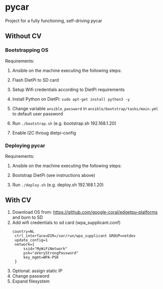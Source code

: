 # pycar
Project for a fully functioning, self-driving pycar

## Without CV

### Bootstrapping OS

Requirements:
1. Ansible on the machine executing the following steps:

1. Flash DietPi to SD card 
2. Setup Wifi credentials according to DietPi requirements
3. Install Python on DietPi: `sudo apt-get install python3 -y`
4. Change variable `ansible_password` in `ansible/bootstrap/tasks/main.yml` to default user password 
5. Run `./bootstrap.sh` <TARGET HOST IP> (e.g. bootstrap.sh 192.168.1.20)
6. Enable I2C throug dietpi-config

### Deploying pycar

Requirements:
1. Ansible on the machine executing the following steps:

1. Bootstrap DietPi (see instructions above)
2. Run `./deploy.sh` <TARGET HOST IP> (e.g. deploy.sh 192.168.1.20)
   

## With CV

1. Download OS from: https://github.com/google-coral/edgetpu-platforms and burn to SD
2. Add wifi credentials to sd card (wpa_supplicant.conf)
   ```
   country=NL
    ctrl_interface=DIR=/var/run/wpa_supplicant GROUP=netdev
    update_config=1
    network={
        ssid="MyWiFiNetwork"
        psk="aVeryStrongPassword"
        key_mgmt=WPA-PSK
    }
   ```
3. Optional: assign static IP
4. Change password
5. Expand filesystem


